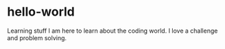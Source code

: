 # hello-world
Learning stuff
I am here to learn about the coding world. 
I love a challenge and problem solving. 
